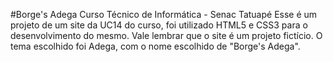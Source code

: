 #Borge's Adega
Curso Técnico de Informática - Senac Tatuapé Esse é um projeto de um site da UC14 do curso, foi utilizado HTML5 e CSS3 para o desenvolvimento do mesmo. Vale lembrar que o site é um projeto fictício. O tema escolhido foi Adega, com o nome escolhido de "Borge's Adega".
